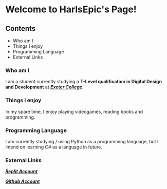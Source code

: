 # Welcome to HarlsEpic's Page!

## Contents

- Who am I
- Things I enjoy
- Programming Language
- External Links

### Who am I

I am a student currently studying a **T-Level qualification in Digital Design and Development** at ***[Exeter College](https://exe-coll.ac.uk/)***.

### Things I enjoy

In my spare time, I enjoy playing videogames, reading books and programming.

### Programming Language

I am currently studying / using Python as a programming language, but I intend on learning C# as a language in future.

### External Links

***[Replit Account](https://replit.com/@HarlsEpic)***

***[Github Account](https://github.com/HarlsEpic/)***
